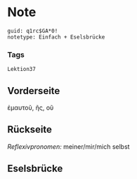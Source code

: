 # Note
```
guid: q1rc$GA*0!
notetype: Einfach + Eselsbrücke
```

### Tags
```
Lektion37
```

## Vorderseite
ἐμαυτοῦ, ῆς, οῦ

## Rückseite
<i>Reflexivpronomen:</i> meiner/mir/mich selbst

## Eselsbrücke

